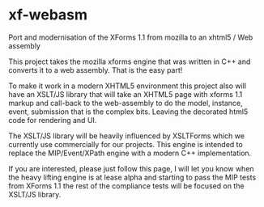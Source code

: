 # xf-webasm
Port and modernisation of the XForms 1.1 from mozilla to an xhtml5 / Web assembly

This project takes the mozilla xforms engine that was written in C++ and converts it to a web assembly.  That is the easy part!

To make it work in a modern XHTML5 environment this project also will have an XSLT/JS library that will take an XHTML5 page with xforms
1.1 markup and call-back to the web-assembly to do the model, instance, event, submission that is the complex bits.  Leaving the decorated
html5 code for rendering and UI.

The XSLT/JS library will be heavily influenced by XSLTForms which we currently use commercially for our projects.  This engine is intended 
to replace the MIP/Event/XPath engine with a modern C++ implementation.

If you are interested, please just follow this page, I will let you know when the heavy lifting engine is at lease alpha and starting
to pass the MIP tests from XForms 1.1 the rest of the compliance tests will be focused on the XSLT/JS library.
